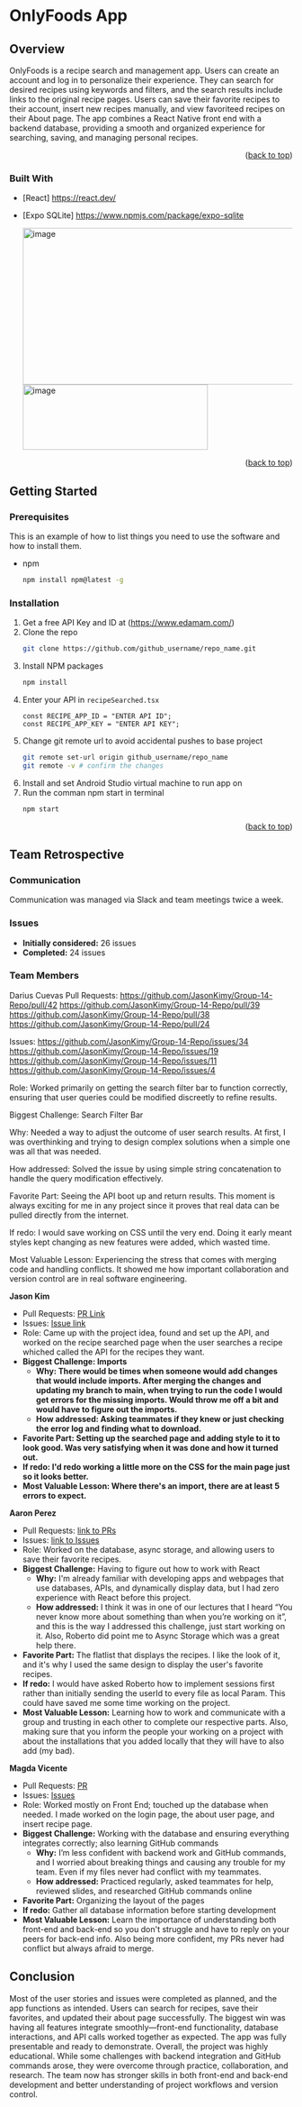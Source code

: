 <a id="readme-top"></a> 
# OnlyFoods App
## Overview
 OnlyFoods is a recipe search and management app. Users can create an account and log in to personalize their experience. They can search for desired recipes using keywords and filters, and the search results include links to the original recipe pages. Users can save their favorite recipes to their account, insert new recipes manually, and view favoriteed recipes on their About page. The app combines a React Native front end with a backend database, providing a smooth and organized experience for searching, saving, and managing personal recipes.
 



<p align="right">(<a href="#readme-top">back to top</a>)</p>



### Built With

* [React] https://react.dev/
* [Expo SQLite] https://www.npmjs.com/package/expo-sqlite

  <img width="571" height="278" alt="image" src="https://github.com/user-attachments/assets/f695bc3e-aec9-4cb4-86a6-b5253f3c269e" />
  <img width="329" height="116" alt="image" src="https://github.com/user-attachments/assets/7e0165d2-9a99-44dd-8669-1626174d89a3" />


<p align="right">(<a href="#readme-top">back to top</a>)</p>



<!-- GETTING STARTED -->
## Getting Started

### Prerequisites

This is an example of how to list things you need to use the software and how to install them.
* npm
  ```sh
  npm install npm@latest -g
  ```

### Installation

1. Get a free API Key and ID at (https://www.edamam.com/)
2. Clone the repo
   ```sh
   git clone https://github.com/github_username/repo_name.git
   ```
3. Install NPM packages
   ```sh
   npm install
   ```
4. Enter your API in `recipeSearched.tsx`
   ```tsx
   const RECIPE_APP_ID = "ENTER API ID";
   const RECIPE_APP_KEY = "ENTER API KEY";
   ```
5. Change git remote url to avoid accidental pushes to base project
   ```sh
   git remote set-url origin github_username/repo_name
   git remote -v # confirm the changes
   ```
6. Install and set Android Studio virtual machine to run app on
7. Run the comman npm start in terminal
   ```sh
   npm start
   ```

<p align="right">(<a href="#readme-top">back to top</a>)</p>


## Team Retrospective

### Communication
Communication was managed via Slack and team meetings twice a week.

### Issues 
- **Initially considered:** 26 issues 
- **Completed:** 24 issues

### Team Members

Darius Cuevas
Pull Requests:
https://github.com/JasonKimy/Group-14-Repo/pull/42
https://github.com/JasonKimy/Group-14-Repo/pull/39
https://github.com/JasonKimy/Group-14-Repo/pull/38
https://github.com/JasonKimy/Group-14-Repo/pull/24

Issues:
https://github.com/JasonKimy/Group-14-Repo/issues/34
https://github.com/JasonKimy/Group-14-Repo/issues/19
https://github.com/JasonKimy/Group-14-Repo/issues/11
https://github.com/JasonKimy/Group-14-Repo/issues/4

Role: Worked primarily on getting the search filter bar to function correctly, ensuring that user queries could be modified discreetly to refine results.

Biggest Challenge: Search Filter Bar

Why: Needed a way to adjust the outcome of user search results. At first, I was overthinking and trying to design complex solutions when a simple one was all that was needed.

How addressed: Solved the issue by using simple string concatenation to handle the query modification effectively.

Favorite Part: Seeing the API boot up and return results. This moment is always exciting for me in any project since it proves that real data can be pulled directly from the internet.

If redo: I would save working on CSS until the very end. Doing it early meant styles kept changing as new features were added, which wasted time.

Most Valuable Lesson: Experiencing the stress that comes with merging code and handling conflicts. It showed me how important collaboration and version control are in real software engineering.

**Jason Kim**  
- Pull Requests: [PR Link](https://github.com/JasonKimy/Group-14-Repo/issues?q=is%3Aclosed%20is%3Apr%20author%3AJasonKimy)  
- Issues: [Issue link](https://github.com/JasonKimy/Group-14-Repo/issues?q=is%3Aclosed%20is%3Aissue%20author%3AJasonKimy)  
- Role: Came up with the project idea, found and set up the API, and worked on the recipe searched page when the user searches a recipe whiched called the API for the recipes they want. 
- **Biggest Challenge: Imports**
   - **Why: There would be times when someone would add changes that would include imports. After merging the changes and updating my branch to main,
       when trying to run the code I would get errors for the missing imports. Would throw me off a bit and would have to figure out the imports.**
   - **How addressed: Asking teammates if they knew or just checking the error log and finding what to download.** 
- **Favorite Part: Setting up the searched page and adding style to it to look good. Was very satisfying when it was done and how it turned out.**
- **If redo: I'd redo working a little more on the CSS for the main page just so it looks better.**
- **Most Valuable Lesson: Where there's an import, there are at least 5 errors to expect.** 


**Aaron Perez**  
- Pull Requests: [link to PRs](https://github.com/JasonKimy/Group-14-Repo/pulls?q=is%3Apr+is%3Aclosed+author%3ATuffAaron)  
- Issues: [link to Issues](https://github.com/JasonKimy/Group-14-Repo/issues?q=is%3Aissue%20state%3Aclosed%20author%3ATuffAaron)  
- Role: Worked on the database, async storage, and allowing users to save their favorite recipes.
- **Biggest Challenge:**  Having to figure out how to work with React
   - **Why:** I'm already familiar with developing apps and webpages that use databases, APIs, and dynamically display data, but I had zero experience with React before this project. 
   - **How addressed:** I think it was in one of our lectures that I heard “You never know more about something than when you’re working on it”, and this is the way I addressed this challenge, just start working on it. Also, Roberto did point me to Async Storage which was a great help there.
- **Favorite Part:** The flatlist that displays the recipes. I like the look of it, and it's why I used the same design to display the user's favorite recipes.
- **If redo:**  I would have asked Roberto how to implement sessions first rather than initially sending the userId to every file as local Param. This could have saved me some time working on the project.
- **Most Valuable Lesson:** Learning how to work and communicate with a group and trusting in each other to complete our respective parts. Also, making sure that you inform the people your working on a project with about the installations that you added locally that they will have to also add (my bad).


**Magda Vicente**  
- Pull Requests: [PR](https://github.com/JasonKimy/Group-14-Repo/pulls?q=is%3Apr+is%3Aclosed+author%3Amozartella)  
- Issues: [Issues](https://github.com/JasonKimy/Group-14-Repo/issues?q=is%3Aissue%20state%3Aclosed%20author%3Amozartella)  
- Role: Worked mostly on Front End; touched up the database when needed. I made worked on the login page, the about user page, and insert recipe page. 
- **Biggest Challenge:** Working with the database and ensuring everything integrates correctly; also learning GitHub commands 
  - **Why:** I’m less confident with backend work and GitHub commands, and I worried about breaking things and causing any trouble for my team. Even if my files never had conflict with my teammates.
  - **How addressed:** Practiced regularly, asked teammates for help, reviewed slides, and researched GitHub commands online  
- **Favorite Part:** Organizing the layout of the pages  
- **If redo:** Gather all database information before starting development  
- **Most Valuable Lesson:** Learn the importance of understanding both front-end and back-end so you don't struggle and have to reply on your peers for back-end info. Also being more confident, my PRs never had conflict but always afraid to merge. 

## Conclusion
Most of the user stories and issues were completed as planned, and the app functions as intended. Users can search for recipes, save their favorites, and updated their about page successfully. The biggest win was having all features integrate smoothly—front-end functionality, database interactions, and API calls worked together as expected. The app was fully presentable and ready to demonstrate. Overall, the project was highly educational. While some challenges with backend integration and GitHub commands arose, they were overcome through practice, collaboration, and research. The team now has stronger skills in both front-end and back-end development and better understanding of project workflows and version control.


